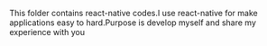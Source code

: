 This folder contains react-native codes.I use react-native for make applications easy to hard.Purpose is develop myself and share my experience with you
